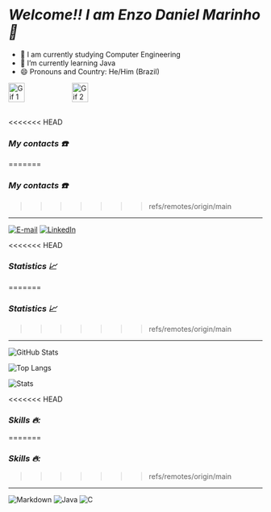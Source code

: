# *Welcome!! I am Enzo Daniel Marinho 👋*

- 🔭 I am currently studying Computer Engineering
- 🌱 I’m currently learning Java
- 😄 Pronouns and Country: He/Him (Brazil)

<div style="display: flex;">
  <img src="https://github.com/enzzodani/enzzodani/assets/135847182/3bb0617c-3bdf-40cd-8e8d-1d5a1dfde8ae" alt="Gif 1" style="width: 25%;">
  <img src="https://github.com/enzzodani/enzzodani/assets/135847182/e415a3ac-a926-4e92-a466-52585d585c9c" alt="Gif 2" style="width: 25%;">
</div><br/>
  
<<<<<<< HEAD
### *My contacts ☎️*
=======
### _My contacts ☎️_
>>>>>>> refs/remotes/origin/main
---
[![E-mail](https://img.shields.io/badge/-Email-000?style=for-the-badge&logo=microsoft-outlook&logoColor=E94D5F)](mailto:gomes.enzodani@gmail.com)
[![LinkedIn](https://img.shields.io/badge/-LinkedIn-000?style=for-the-badge&logo=linkedin&logoColor=30A3DC)](https://www.linkedin.com/in/enzzodani/)

<<<<<<< HEAD
### *Statistics 📈*
=======
### _Statistics 📈_
>>>>>>> refs/remotes/origin/main
---
![GitHub Stats](https://github-readme-stats.vercel.app/api?username=enzzodani&theme=aura)

![Top Langs](https://github-readme-stats-git-masterrstaa-rickstaa.vercel.app/api/top-langs/?username=enzzodani&theme=aura)

![Stats](https://github-profile-summary-cards.vercel.app/api/cards/profile-details?username=enzzodani&theme=aura)

<<<<<<< HEAD
### *Skills 🔥:*
=======
### _Skills 🔥:_
>>>>>>> refs/remotes/origin/main
---

![Markdown](https://img.shields.io/badge/Markdown-000?style=for-the-badge&logo=markdown)
![Java](https://img.shields.io/badge/Java-000?style=for-the-badge&logo=java)
![C](https://img.shields.io/badge/C-000?style=for-the-badge&logo=c)





